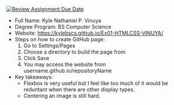 [![Review Assignment Due Date](https://classroom.github.com/assets/deadline-readme-button-24ddc0f5d75046c5622901739e7c5dd533143b0c8e959d652212380cedb1ea36.svg)](https://classroom.github.com/a/_L9ie6qn)

- Full Name: Kyle Nathaniel P. Vinuya
- Degree Program: BS Computer Science
- Website: https://kylebscs.github.io/Ex01-HTMLCSS-VINUYA/
- Steps on how to create GitHub page:
    1. Go to Settings/Pages
    2. Choose a directory to build the page from
    3. Click Save
    4. You may access the website from username.github.io/repositoryName
- Key takeaways:
    - Flexbox is very useful but I feel like too much of it would be reduntant when there are other display types. 
    - Centering an image is still hard.
